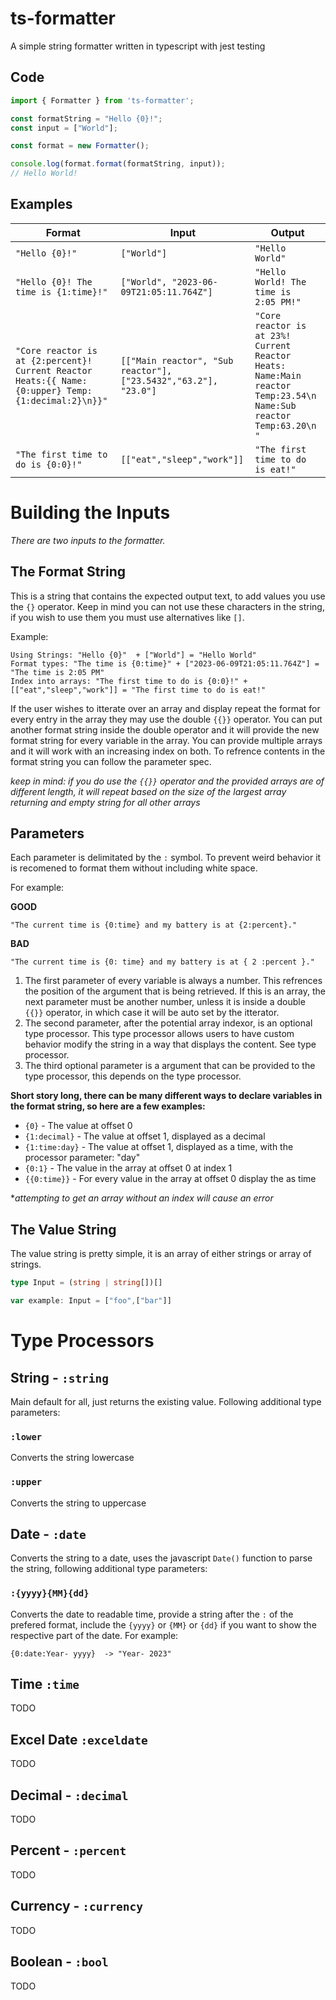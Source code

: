# ts-formatter
A simple string formatter written in typescript with jest testing

## Code
```ts
import { Formatter } from 'ts-formatter';

const formatString = "Hello {0}!";
const input = ["World"];

const format = new Formatter();

console.log(format.format(formatString, input)); 
// Hello World!
```

## Examples
| Format | Input | Output |
| - | - | - |
| `"Hello {0}!"` | `["World"]` | `"Hello World"` |
| `"Hello {0}! The time is {1:time}!"` | `["World", "2023-06-09T21:05:11.764Z"]` | `"Hello World! The time is 2:05 PM!"` |
| `"Core reactor is at {2:percent}! Current Reactor Heats:{{ Name:{0:upper} Temp:{1:decimal:2}\n}}"` | `[["Main reactor", "Sub reactor"], ["23.5432","63.2"], "23.0"]` | `"Core reactor is at 23%! Current Reactor Heats: Name:Main reactor Temp:23.54\n  Name:Sub reactor Temp:63.20\n "` |
| `"The first time to do is {0:0}!"` | `[["eat","sleep","work"]]` | `"The first time to do is eat!"` |
# Building the Inputs
*There are two inputs to the formatter.*
## The Format String

This is a string that contains the expected output text, to add values you use the `{}` operator. Keep in mind you can not use these characters in the string, if you wish to use them you must use alternatives like `[]`. 

Example:
```
Using Strings: "Hello {0}"  + ["World"] = "Hello World"
Format types: "The time is {0:time}" + ["2023-06-09T21:05:11.764Z"] = "The time is 2:05 PM"
Index into arrays: "The first time to do is {0:0}!" + [["eat","sleep","work"]] = "The first time to do is eat!"
```

If the user wishes to itterate over an array and display repeat the format for every entry in the array they may use the double `{{}}` operator. You can put another format string inside the double operator and it will provide the new format string for every variable in the array. You can provide multiple arrays and it will work with an increasing index on both.  To refrence contents in the format string you can follow the parameter spec.

*keep in mind: if you do use the `{{}}` operator and the provided arrays are of different length, it will repeat based on the size of the largest array returning and empty string for all other arrays*
## Parameters
 Each parameter is delimitated by the `:` symbol. To prevent weird behavior it is recomened to format them without including white space. 
 
 For example:

**GOOD**
```
"The current time is {0:time} and my battery is at {2:percent}."
```
**BAD**
```
"The current time is {0: time} and my battery is at { 2 :percent }."
 ```

1. The first parameter of every variable is always a number. This refrences the position of the argument that is being retrieved. If this is an array, the next parameter must be another number, unless it is inside a double `{{}}` operator, in which case it will be auto set by the itterator.
2. The second parameter, after the potential array indexor, is an optional type processor. This type processor allows users to have custom behavior modify the string in a way that displays the content. See type processor.
3. The third optional parameter is a argument that can be provided to the type processor, this depends on the type processor.

**Short story long, there can be many different ways to declare variables in the format string, so here are a few examples:**

- `{0}` - The value at offset 0
- `{1:decimal}` - The value at offset 1, displayed as a decimal
- `{1:time:day}` - The value at offset 1, displayed as a time, with the processor parameter: "day"
- `{0:1}` - The value in the array at offset 0 at index 1
- `{{0:time}}` - For every value in the array at offset 0 display the as time

**attempting to get an array without an index will cause an error*

## The Value String

The value string is pretty simple, it is an array of either strings or array of strings.
```ts
type Input = (string | string[])[]

var example: Input = ["foo",["bar"]]
```

# Type Processors

## String - `:string`
Main default for all, just returns the existing value. Following additional type parameters:
### `:lower`
Converts the string lowercase
### `:upper`
Converts the string to uppercase
## Date - `:date`
Converts the string to a date, uses the javascript `Date()` function to parse the string, following additional type parameters:

### `:{yyyy}{MM}{dd}`
Converts the date to readable time, provide a string after the `:` of the prefered format, include the `{yyyy}` or `{MM}` or `{dd}` if you want to show the respective part of the date. For example:
```
{0:date:Year- yyyy}  -> "Year- 2023"
```

## Time `:time`
TODO

## Excel Date `:exceldate`
TODO

## Decimal - `:decimal`
TODO

## Percent - `:percent`
TODO

## Currency - `:currency`
TODO

## Boolean - `:bool`
TODO

